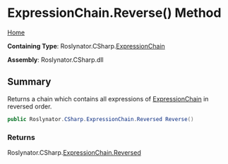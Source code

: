 # ExpressionChain\.Reverse\(\) Method

[Home](../../../../README.md)

**Containing Type**: Roslynator\.CSharp\.[ExpressionChain](../README.md)

**Assembly**: Roslynator\.CSharp\.dll

## Summary

Returns a chain which contains all expressions of [ExpressionChain](../README.md) in reversed order\.

```csharp
public Roslynator.CSharp.ExpressionChain.Reversed Reverse()
```

### Returns

Roslynator\.CSharp\.[ExpressionChain.Reversed](../Reversed/README.md)

